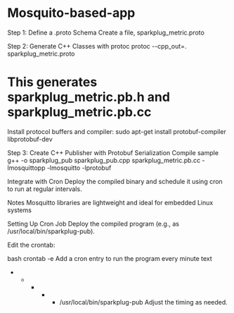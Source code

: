 # Mosquito-based-app

Step 1: Define a .proto Schema
Create a file, sparkplug_metric.proto

Step 2: Generate C++ Classes with protoc
  protoc --cpp_out=. sparkplug_metric.proto
# This generates sparkplug_metric.pb.h and sparkplug_metric.pb.cc
  Install protocol buffers and compiler: sudo apt-get install protobuf-compiler libprotobuf-dev

Step 3: Create C++ Publisher with Protobuf Serialization
  Compile sample
  g++ -o sparkplug_pub sparkplug_pub.cpp sparkplug_metric.pb.cc -lmosquittopp -lmosquitto -lprotobuf
  
Integrate with Cron
    Deploy the compiled binary and schedule it using cron to run at regular intervals.

Notes
Mosquitto libraries are lightweight and ideal for embedded Linux systems

Setting Up Cron Job
  Deploy the compiled program (e.g., as /usr/local/bin/sparkplug-pub).

Edit the crontab:

bash
  crontab -e
Add a cron entry to run the program every minute
  text
  * * * * * /usr/local/bin/sparkplug-pub
Adjust the timing as needed.
